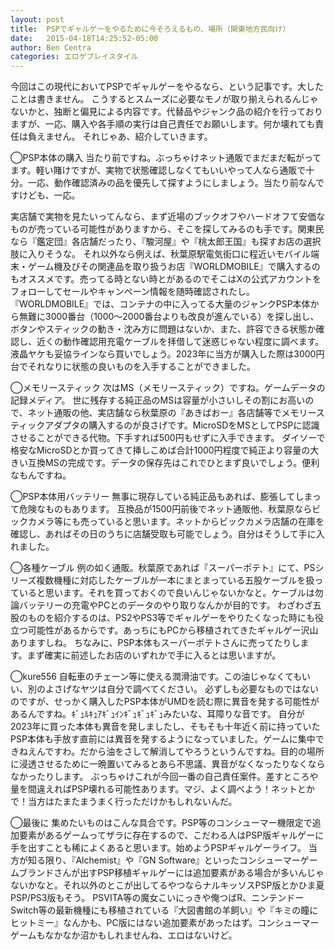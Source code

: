 ```yaml
---
layout: post
title:  PSPでギャルゲーをやるために今そろえるもの、場所（関東地方民向け）
date:   2015-04-18T14:25:52-05:00
author: Ben Centra
categories: エロゲプレイスタイル
---
```

今回はこの現代においてPSPでギャルゲーをやるなら、という記事です。大したことは書きません。
こうするとスムーズに必要なモノが取り揃えられるんじゃないかと、独断と偏見による内容です。代替品やジャンク品の紹介を行っておりますが、一応、購入や各手順の実行は自己責任でお願いします。何か壊れても責任は負えません。
それじゃあ、紹介していきます。

◯PSP本体の購入
当たり前ですね。ぶっちゃけネット通販でまだまだ転がってます。軽い賭けですが、実物で状態確認しなくてもいいやって人なら通販で十分。一応、動作確認済みの品を優先して探すようにしましょう。当たり前なんですけども、一応。

実店舗で実物を見たいってんなら、まず近場のブックオフやハードオフて安価なものが売っている可能性がありますから、そこを探してみるのも手です。関東民なら『鑑定団』各店舗だったり、『駿河屋』や『桃太郎王国』も探すお店の選択肢に入りそうな。
それ以外なら例えば、秋葉原駅電気街口に程近いモバイル端末・ゲーム機及びその関連品を取り扱うお店『WORLDMOBILE』で購入するのもオススメです。売ってる時とない時とがあるのでそこはXの公式アカウントをフォローしてセールやキャンペーン情報を随時確認されたし。
『WORLDMOBILE』では、コンテナの中に入ってる大量のジャンクPSP本体から無難に3000番台（1000〜2000番台よりも改良が進んでいる）を探し出し、ボタンやスティックの動き・沈み方に問題はないか、また、許容できる状態か確認し、近くの動作確認用充電ケーブルを拝借して迷惑じゃない程度に調べます。液晶ヤケも妥協ラインなら買いでしょう。2023年に当方が購入した際は3000円台でそれなりに状態の良いものを入手することができました。

◯メモリースティック
次はMS（メモリースティック）ですね。ゲームデータの記録メディア。
世に残存する純正品のMSは容量が小さいしその割にお高いので、ネット通販の他、実店舗なら秋葉原の『あきばおー』各店舗等でメモリースティックアダプタの購入するのが良さげです。MicroSDをMSとしてPSPに認識させることができる代物。下手すれば500円もせずに入手できます。
ダイソーで格安なMicroSDとか買ってきて挿しこめば合計1000円程度で純正より容量の大きい互換MSの完成です。データの保存先はこれでひとまず良いでしょう。便利なもんですね。

◯PSP本体用バッテリー
無事に現存している純正品もあれば、膨張してしまって危険なものもあります。
互換品が1500円前後でネット通販他、秋葉原ならビックカメラ等にも売っていると思います。ネットからビックカメラ店舗の在庫を確認し、あればその日のうちに店舗受取も可能でしょう。自分はそうして手に入れました。

◯各種ケーブル
例の如く通販。秋葉原であれば『スーパーポテト』にて、PSシリーズ複数機種に対応したケーブルが一本にまとまっている五股ケーブルを扱っていると思います。それを買っておくので良いんじゃないかなと。ケーブルは勿論バッテリーの充電やPCとのデータのやり取りなんかが目的です。
わざわざ五股のものを紹介するのは、PS2やPS3等でギャルゲーをやりたくなった時にも役立つ可能性があるからです。あっちにもPCから移植されてきたギャルゲー沢山ありますしね。
ちなみに、PSP本体もスーパーポテトさんに売ってたりします。まず確実に前述したお店のいずれかで手に入るとは思いますが。

◯kure556
自転車のチェーン等に使える潤滑油です。この油じゃなくてもいい、別のよさげなヤツは自分で調べてください。
必ずしも必要なものではないのですが、せっかく購入したPSP本体がUMDを読む際に異音を発する可能性があるんですね。ｷﾞｭﾙｷｭｱｷﾞｭｲﾝｷﾞｭｷﾞｭｷﾞｭみたいな、耳障りな音です。
自分が2023年に買った本体も異音を発しましたし、そもそも十年近く前に持っていたPSP本体も手放す直前には異音を発するようになっていました。ゲームに集中できねえんですわ。だから油をさして解消してやろうというんですね。目的の場所に浸透させるために一晩置いてみるとあら不思議、異音がなくなったりなくならなかったりします。
ぶっちゃけこれが今回一番の自己責任案件。差すところや量を間違えればPSP壊れる可能性あります。マジ、よく調べよう！ネットとかで！当方はたまたまうまく行っただけかもしれないんだ。


◯最後に
集めたいものはこんな具合です。PSP等のコンシューマー機限定で追加要素があるゲームってザラに存在するので、こだわる人はPSP版ギャルゲーに手を出すことも稀によくあると思います。始めようPSPギャルゲーライフ。
当方が知る限り、『Alchemist』や『GN Software』といったコンシューマーゲームブランドさんが出すPSP移植ギャルゲーには追加要素がある場合が多いんじゃないかなと。それ以外のとこが出してるやつならナルキッソスPSP版とかひま夏PSP/PS3版もそう。
PSVITA等の魔女こいにっきや俺つばR、ニンテンドーSwitch等の最新機種にも移植されている『大図書館の羊飼い』や『キミの瞳にヒットミー』なんかも、PC版にはない追加要素があったはず。コンシューマーゲームもなかなか沼かもしれませんね、エロはないけど。
